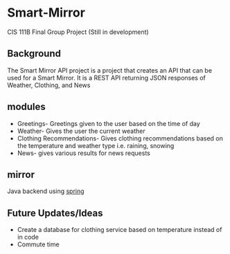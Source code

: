 # Smart-Mirror
CIS 111B Final Group Project
(Still in development)

## Background

The Smart Mirror API project is a project that creates an API that can be used for a Smart Mirror.
It is a REST API returning JSON responses of Weather, Clothing, and News


## modules
* Greetings- Greetings given to the user based on the time of day
* Weather- Gives the user the current weather
* Clothing Recommendations- Gives clothing recommendations based on the temperature and weather type i.e. raining, snowing
* News- gives various results for news requests

## mirror

Java backend using [spring](https://spring.io/)

## Future Updates/Ideas

* Create a database for clothing service based on temperature instead of in code
* Commute time
